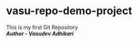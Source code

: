 # vasu-repo-demo-project
This is my first Git Repository
<br>
<b><i>Author - Vasudev Adhikari</b></i>
